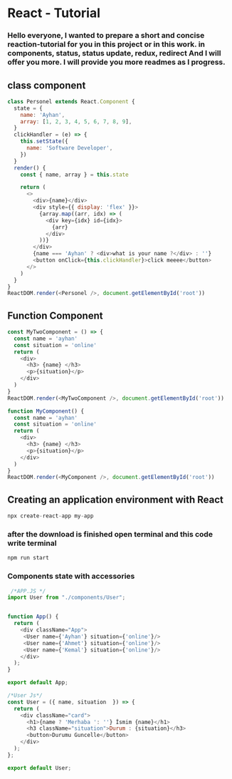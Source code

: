 # React - Tutorial

### Hello everyone, I wanted to prepare a short and concise reaction-tutorial for you in this project or in this work. in components, status, status update, redux, redirect And I will offer you more. I will provide you more readmes as I progress.

## class component

```js
class Personel extends React.Component {
  state = {
    name: 'Ayhan',
    array: [1, 2, 3, 4, 5, 6, 7, 8, 9],
  }
  clickHandler = (e) => {
    this.setState({
      name: 'Software Developer',
    })
  }
  render() {
    const { name, array } = this.state

    return (
      <>
        <div>{name}</div>
        <div style={{ display: 'flex' }}>
          {array.map((arr, idx) => (
            <div key={idx} id={idx}>
              {arr}
            </div>
          ))}
        </div>
        {name === 'Ayhan' ? <div>what is your name ?</div> : ''}
        <button onClick={this.clickHandler}>click meeee</button>
      </>
    )
  }
}
ReactDOM.render(<Personel />, document.getElementById('root'))
```
## Function Component
```js
const MyTwoComponent = () => {
  const name = 'ayhan'
  const situation = 'online'
  return (
    <div>
      <h3> {name} </h3>
      <p>{situation}</p>
    </div>
  )
}
ReactDOM.render(<MyTwoComponent />, document.getElementById('root'))
```

```js
function MyComponent() {
  const name = 'ayhan'
  const situation = 'online'
  return (
    <div>
      <h3> {name} </h3>
      <p>{situation}</p>
    </div>
  )
}
ReactDOM.render(<MyComponent />, document.getElementById('root'))
```


## Creating an application environment with React

```js 
npx create-react-app my-app
 ```
### after the download is finished open terminal and this code write terminal

```js 
npm run start
```

### Components state with accessories

```js 
 /*APP.JS */
import User from "./components/User";


function App() {
  return (
    <div className="App">
     <User name={'Ayhan'} situation={'online'}/>
     <User name={'Ahmet'} situation={'online'}/>
     <User name={'Kemal'} situation={'online'}/>
    </div>
  );
}

export default App;


```

```js 
/*User Js*/
const User = ({ name, situation  }) => {
  return (
    <div className="card">
      <h1>{name ? 'Merhaba ': ''} İsmim {name}</h1>
      <h3 className="situation">Durum : {situation}</h3>
      <button>Durumu Guncelle</button>
    </div>
  );
};

export default User;

```